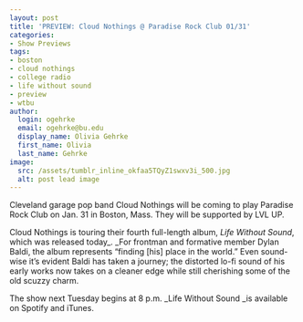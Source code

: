 ```yaml
---
layout: post
title: 'PREVIEW: Cloud Nothings @ Paradise Rock Club 01/31'
categories:
- Show Previews
tags:
- boston
- cloud nothings
- college radio
- life without sound
- preview
- wtbu
author:
  login: ogehrke
  email: ogehrke@bu.edu
  display_name: Olivia Gehrke
  first_name: Olivia
  last_name: Gehrke
image:
  src: /assets/tumblr_inline_okfaa5TQyZ1swxv3i_500.jpg
  alt: post lead image
---
```

Cleveland garage pop band Cloud Nothings will be coming to play Paradise Rock Club on Jan. 31 in Boston, Mass. They will be supported by LVL UP.

Cloud Nothings is touring their fourth full-length album, _Life Without Sound_, which was released today_. _For frontman and formative member Dylan Baldi, the album represents “finding \[his\] place in the world.” Even sound-wise it’s evident Baldi has taken a journey; the distorted lo-fi sound of his early works now takes on a cleaner edge while still cherishing some of the old scuzzy charm.

The show next Tuesday begins at 8 p.m. _Life Without Sound _is available on Spotify and iTunes.